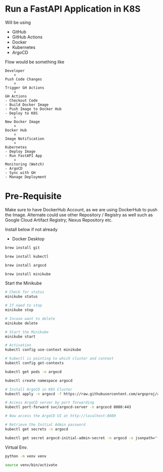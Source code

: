 # Run a FastAPI Application in K8S
Will be using 
- GitHub 
- GitHub Actions
- Docker
- Kubernetes
- ArgoCD

Flow would be something like
```
Developer 
    ⬇️
Push Code Changes 
    ⬇️
Trigger GH Actions 
    ⬇️
GH Actions
- Checkout Code
- Build Docker Image
- Push Image to Docker Hub
- Deploy to K8S
    ⬇️
New Docker Image
    ⬇️
Docker Hub
    ⬇️
Image Notification
    ⬇️
Kubernetes
- Deploy Image
- Run FastAPI App
    ⬇️
Monitoring (Watch)
- ArgoCD
- Sync with GH
- Manage Deployment
```

# Pre-Requisite
Make sure to have DockerHub Account, as we are using DockerHub to push the Image. Alternate could use other Repository / Registry as well such as Google Cloud Artifact Registry; Nexus Repository etc.

Install below if not already

- Docker Desktop
  
```bash
brew install git

brew install kubectl

brew install argocd

brew install minikube
```

Start the Minikube
```bash
# Check for status
minikube status

# If need to stop
minikube stop

# Incase want to delete
minikube delete

# Start the Minikube
minikube start

# Activation
kubectl config use-context minikube

# kubectl is pointing to which cluster and context
kubectl config get-contexts

kubectl get pods -n argocd

kubectl create namespace argocd

# Install ArgoCD in K8S Cluster
kubectl apply -n argocd -f https://raw.githubusercontent.com/argoproj/argo-cd/stable/manifests/install.yaml

# Access ArgoCD server by port forwarding
kubectl port-forward svc/argocd-server -n argcocd 8080:443

# Now access the ArgoCD UI at http://localhost:8080
```

```bash
# Retrieve the Initial Admin password
kubectl get secrets -n argocd

kubectl get secret argocd-initial-admin-secret -n argocd -o jsonpath="{.data.password}"|base64 --decode
```

Virtual Env.
```bash
python -m venv venv

source venv/bin/activate
```

